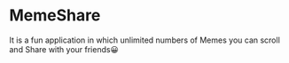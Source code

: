 # MemeShare
It is a fun application in which unlimited numbers of Memes you can scroll and Share with your friends😀
